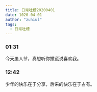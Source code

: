 ```yaml
---
title: 日常吐槽20200401
date: 1020-04-01
author: "zuhiul"
tags:
  - 日常吐槽
---
```


### 01:31

今天愚人节，真想听你撒谎说喜欢我。

### 12:42

少年的快乐在于分享，后来的快乐在于占有。

